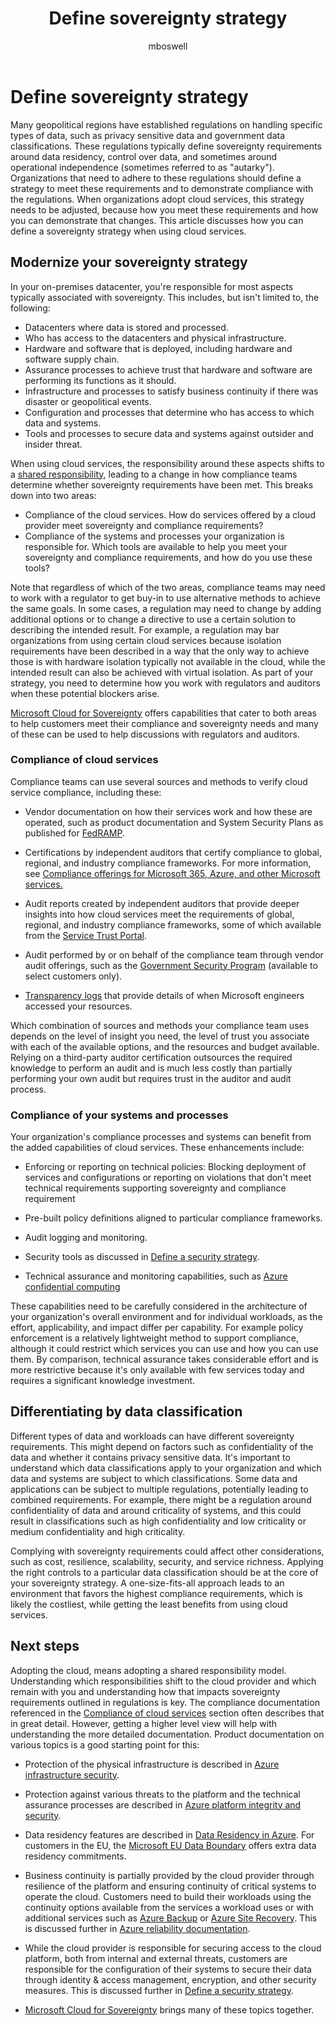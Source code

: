 ﻿---
title: Define sovereignty strategy
description: Use the Cloud Adoption Framework for Azure to learn to build a business justification for sovereignty.
author: mboswell
ms.author: mboswell
ms.date: 12/01/2023
ms.topic: conceptual
---

# Define sovereignty strategy

Many geopolitical regions have established regulations on handling specific types of data, such as privacy sensitive data and government data classifications. These regulations typically define sovereignty requirements around data residency, control over data, and sometimes around operational independence (sometimes referred to as "autarky"). Organizations that need to adhere to these regulations should define a strategy to meet these requirements and to demonstrate compliance with the regulations. When organizations adopt cloud services, this strategy needs to be adjusted, because how you meet these requirements and how you can demonstrate that changes. This article discusses how you can define a sovereignty strategy when using cloud services.

## Modernize your sovereignty strategy

In your on-premises datacenter, you're responsible for most aspects typically associated with sovereignty. This includes, but isn't limited to, the following:

- Datacenters where data is stored and processed.
- Who has access to the datacenters and physical infrastructure.
- Hardware and software that is deployed, including hardware and software supply chain.
- Assurance processes to achieve trust that hardware and software are performing its functions as it should.
- Infrastructure and processes to satisfy business continuity if there was disaster or geopolitical events.
- Configuration and processes that determine who has access to which data and systems.
- Tools and processes to secure data and systems against outsider and insider threat.

When using cloud services, the responsibility around these aspects shifts to a [shared responsibility](/azure/security/fundamentals/shared-responsibility), leading to a change in how compliance teams determine whether sovereignty requirements have been met. This breaks down into two areas:

- Compliance of the cloud services. How do services offered by a cloud provider meet sovereignty and compliance requirements?
- Compliance of the systems and processes your organization is responsible for. Which tools are available to help you meet your sovereignty and compliance requirements, and how do you use these tools?

Note that regardless of which of the two areas, compliance teams may need to work with a regulator to get buy-in to use alternative methods to achieve the same goals. In some cases, a regulation may need to change by adding additional options or to change a directive to use a certain solution to describing the intended result. For example, a regulation may bar organizations from using certain cloud services because isolation requirements have been described in a way that the only way to achieve those is with hardware isolation typically not available in the cloud, while the intended result can also be achieved with virtual isolation. As part of your strategy, you need to determine how you work with regulators and auditors when these potential blockers arise.

[Microsoft Cloud for Sovereignty](/industry/sovereignty/) offers capabilities that cater to both areas to help customers meet their compliance and sovereignty needs and many of these can be used to help discussions with regulators and auditors.

### Compliance of cloud services

Compliance teams can use several sources and methods to verify cloud service compliance, including these:

- Vendor documentation on how their services work and how these are operated, such as product documentation and System Security Plans as published for [FedRAMP](https://servicetrust.microsoft.com/viewpage/FedRAMP).

- Certifications by independent auditors that certify compliance to global, regional, and industry compliance frameworks. For more information, see [Compliance offerings for Microsoft 365, Azure, and other Microsoft services.](/compliance/regulatory/offering-home)

- Audit reports created by independent auditors that provide deeper insights into how cloud services meet the requirements of global, regional, and industry compliance frameworks, some of which available from the [Service Trust Portal](https://servicetrust.microsoft.com/).

- Audit performed by or on behalf of the compliance team through vendor audit offerings, such as the [Government Security Program](https://www.microsoft.com/securityengineering/gsp) (available to select customers only).

- [Transparency logs](/industry/sovereignty/transparency-logs) that provide details of when Microsoft engineers accessed your resources.

Which combination of sources and methods your compliance team uses depends on the level of insight you need, the level of trust you associate with each of the available options, and the resources and budget available. Relying on a third-party auditor certification outsources the required knowledge to perform an audit and is much less costly than partially performing your own audit but requires trust in the auditor and audit process.

### Compliance of your systems and processes

Your organization's compliance processes and systems can benefit from the added capabilities of cloud services. These enhancements include:

- Enforcing or reporting on technical policies: Blocking deployment of services and configurations or reporting on violations that don't meet technical requirements supporting sovereignty and compliance requirement

- Pre-built policy definitions aligned to particular compliance frameworks.

- Audit logging and monitoring.

- Security tools as discussed in [Define a security strategy](/azure/cloud-adoption-framework/strategy/define-security-strategy).

- Technical assurance and monitoring capabilities, such as [Azure confidential computing](/azure/confidential-computing/overview)

These capabilities need to be carefully considered in the architecture of your organization's overall environment and for individual workloads, as the effort, applicability, and impact differ per capability. For example policy enforcement is a relatively lightweight method to support compliance, although it could restrict which services you can use and how you can use them. By comparison, technical assurance takes considerable effort and is more restrictive because it's only available with few services today and requires a significant knowledge investment.

## Differentiating by data classification

Different types of data and workloads can have different sovereignty requirements. This might depend on factors such as confidentiality of the data and whether it contains privacy sensitive data. It's important to understand which data classifications apply to your organization and which data and systems are subject to which classifications. Some data and applications can be subject to multiple regulations, potentially leading to combined requirements. For example, there might be a regulation around confidentiality of data and around criticality of systems, and this could result in classifications such as high confidentiality and low criticality or medium confidentiality and high criticality.

Complying with sovereignty requirements could affect other considerations, such as cost, resilience, scalability, security, and service richness. Applying the right controls to a particular data classification should be at the core of your sovereignty strategy. A one-size-fits-all approach leads to an environment that favors the highest compliance requirements, which is likely the costliest, while getting the least benefits from using cloud services.

## Next steps

Adopting the cloud, means adopting a shared responsibility model. Understanding which responsibilities shift to the cloud provider and which remain with you and understanding how that impacts sovereignty requirements outlined in regulations is key. The compliance documentation referenced in the [Compliance of cloud services](#compliance-of-cloud-services) section often describes that in great detail. However, getting a higher level view will help with understanding the more detailed documentation. Product documentation on various topics is a good starting point for this:

- Protection of the physical infrastructure is described in [Azure infrastructure security](/azure/security/fundamentals/infrastructure).

- Protection against various threats to the platform and the technical assurance processes are described in [Azure platform integrity and security](/azure/security/fundamentals/platform).

- Data residency features are described in [Data Residency in Azure](https://azure.microsoft.com/explore/global-infrastructure/data-residency/). For customers in the EU, the [Microsoft EU Data Boundary](https://www.microsoft.com/trust-center/privacy/european-data-boundary-eudb) offers extra data residency commitments.

- Business continuity is partially provided by the cloud provider through resilience of the platform and ensuring continuity of critical systems to operate the cloud. Customers need to build their workloads using the continuity options available from the services a workload uses or with additional services such as [Azure Backup](/azure/backup/backup-overview) or [Azure Site Recovery](/azure/site-recovery/site-recovery-overview). This is discussed further in [Azure reliability documentation](/azure/reliability/).

- While the cloud provider is responsible for securing access to the cloud platform, both from internal and external threats, customers are responsible for the configuration of their systems to secure their data through identity & access management, encryption, and other security measures. This is discussed further in [Define a security strategy](/azure/cloud-adoption-framework/strategy/define-security-strategy).
- [Microsoft Cloud for Sovereignty](/industry/sovereignty/) brings many of these topics together.
